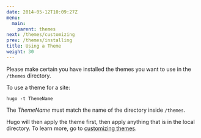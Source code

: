 ```yaml
---
date: 2014-05-12T10:09:27Z
menu:
  main:
    parent: themes
next: /themes/customizing
prev: /themes/installing
title: Using a Theme
weight: 30
---
```


Please make certain you have installed the themes you want to use in the
`/themes` directory.

To use a theme for a site:

    hugo -t ThemeName

The *ThemeName* must match the name of the directory inside `/themes`.

Hugo will then apply the theme first, then apply anything that is in the local
directory. To learn more, go to [customizing themes](/themes/customizing/).
